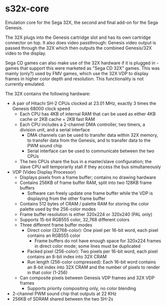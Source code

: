 # s32x-core

Emulation core for the Sega 32X, the second and final add-on for the Sega Genesis.

The 32X plugs into the Genesis cartridge slot and has its own cartridge connector on top. It also does video passthrough:
Genesis video output is passed through the 32X which then outputs the combined Genesis/32X video to the display.

Sega CD games can also make use of the 32X hardware if it is plugged in - games that support this were marketed as
"Sega CD 32X" games. This was mainly (only?) used by FMV games, which use the 32X VDP to display frames in higher color
depth and resolution. This functionality is not currently emulated.

The 32X contains the following hardware:
* A pair of Hitachi SH-2 CPUs clocked at 23.01 MHz, exactly 3 times the Genesis 68000 clock speed
  * Each CPU has 4KB of internal RAM that can be used as either 4KB cache or 2KB cache + 2KB fast RAM
  * Each CPU includes a 2-channel DMA controller, two timers, a division unit, and a serial interface
    * DMA channels can be used to transfer data within 32X memory, to transfer data from the Genesis, and to transfer data to the PWM sound chip
    * Serial interface can be used to communicate between the two CPUs
  * The two CPUs share the bus in a master/slave configuration; the slave CPU will temporarily stall if they access the bus simultaneously
* VDP (Video Display Processor)
  * Displays pixels from a frame buffer; contains no drawing hardware
  * Contains 256KB of frame buffer RAM, split into two 128KB frame buffers
    * Software can freely update one frame buffer while the VDP is displaying from the other frame buffer
  * Contains 512 bytes of CRAM / palette RAM for storing the color palette used by the 256-color modes
  * Frame buffer resolution is either 320x224 or 320x240 (PAL only)
  * Supports 15-bit RGB555 color, 32,768 different colors
  * Three different frame buffer modes
    * Direct color (32768-color): One pixel per 16-bit word, each pixel contains an RGB555 color
      * Frame buffers do not have enough space for 320x224 frames in direct color mode; some lines must be duplicated
    * Packed pixel (256-color): Two pixels per 16-bit word, each pixel contains an 8-bit index into 32X CRAM
    * Run length (256-color compressed): Each 16-bit word contains an 8-bit index into 32X CRAM and the number of pixels to render in that color (1-256)
  * Can composite pixels between Genesis VDP frames and 32X VDP frames
    * Supports priority compositing only, no color blending
* 2-channel PWM sound chip that outputs at 22 KHz
* 256KB of SDRAM shared between the two SH-2s